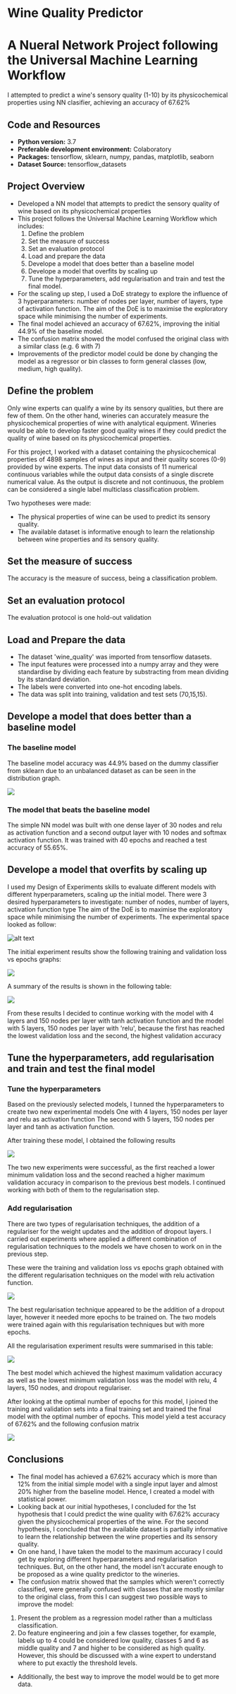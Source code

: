 # Wine Quality Predictor 
# A Nueral Network Project following the Universal Machine Learning Workflow
I attempted to predict a wine's sensory quality (1-10) by its physicochemical properties using NN clasifier, achieving an accuracy of 67.62%

## Code and Resources
* **Python version:** 3.7
* **Preferable development environment:** Colaboratory
* **Packages:** tensorflow, sklearn, numpy, pandas, matplotlib, seaborn
* **Dataset Source:** tensorflow_datasets

## Project Overview
* Developed a NN model that attempts to predict the sensory quality of wine based on its physicochemical properties
* This project follows the Universal Machine Learning Workflow which includes: 
  1. Define the problem
  2. Set the measure of success
  3. Set an evaluation protocol
  4. Load and prepare the data
  5. Develope a model that does better than a baseline model
  6. Develope a model that overfits by scaling up
  7. Tune the hyperparameters, add regularisation and train and test the final model.
* For the scaling up step, I used a DoE strategy to explore the influence of 3 hyperparameters: number of nodes per layer, number of layers, type of activation function. The aim of the DoE is to maximise the exploratory space while minimising the number of experiments.
* The final model achieved an accuracy of 67.62%, improving the initial 44.9% of the baseline model.
* The confusion matrix showed the model confused the original class with a similar class (e.g. 6 with 7) 
* Improvements of the predictor model could be done by changing the model as a regressor or bin classes to form general classes (low, medium, high quality).


## Define the problem
Only wine experts can qualify a wine by its sensory qualities, but there are few of them. On the other hand, wineries can accurately measure the physicochemical properties of wine with analytical equipment. Wineries would be able to develop faster good quality wines if they could predict the quality of wine based on its physicochemical properties.

For this project, I worked with a dataset containing the physicochemical properties of 4898 samples of wines as input and their quality scores (0-9) provided by wine experts. The input data consists of 11 numerical continuous variables while the output data consists of a single discrete numerical value. As the output is discrete and not continuous, the problem can be considered a single label multiclass classification problem.

Two hypotheses were made:
* The physical properties of wine can be used to predict its sensory quality.
* The available dataset is informative enough to learn the relationship between wine properties and its sensory quality.

## Set the measure of success
The accuracy is the measure of success, being a classification problem.

## Set an evaluation protocol
The evaluation protocol is one hold-out validation

## Load and Prepare the data
* The dataset 'wine_quality' was imported from tensorflow datasets.
* The input features were processed into a numpy array and they were standardise by dividing each feature by substracting from mean dividing by its standard deviation.
* The labels were converted into one-hot encoding labels.
* The data was split into training, validation and test sets (70,15,15).

## Develope a model that does better than a baseline model

### The baseline model
The baseline model accuracy was 44.9% based on the dummy classifier from sklearn due to an unbalanced dataset as can be seen in the distribution graph.

![](https://github.com/CarolinaKra/WineQualityPredictor/blob/main/images/distributions.png) 

### The model that beats the baseline model
The simple NN model was built with one dense layer of 30 nodes and relu as activation function and a second output layer with 10 nodes and softmax activation function.
It was trained with 40 epochs and reached a test accuracy of 55.65%.

## Develope a model that overfits by scaling up
I used my Design of Experiments skills to evaluate different models with different hyperparameters, scaling up the initial model. 
There were 3 desired hyperparameters to investigate: number of nodes, number of layers, activation function type
The aim of the DoE is to maximise the exploratory space while minimising the number of experiments.
The experimental space looked as follow:

![alt text](https://github.com/CarolinaKra/WineQualityPredictor/blob/main/images/DoE%20(1).png)

The initial experiment results show the following training and validation loss vs epochs graphs:

![](https://github.com/CarolinaKra/WineQualityPredictor/blob/main/images/DoEresults.png)

A summary of the results is shown in the following table:

![](https://github.com/CarolinaKra/WineQualityPredictor/blob/main/images/doeTable.png)

From these results I decided to continue working with the model with 4 layers and 150 nodes per layer with tanh activation function and the model with 5 layers, 150 nodes per layer with 'relu', because the first has reached the lowest validation loss and the second, the highest validation accuracy

## Tune the hyperparameters, add regularisation and train and test the final model

### Tune the hyperparameters

Based on the previously selected models, I tunned the hyperparameters to create two new experimental models
One with 4 layers, 150 nodes per layer and relu as activation function
The second with 5 layers, 150 nodes per layer and tanh as activation function.

After training these model, I obtained the following results

![](https://github.com/CarolinaKra/WineQualityPredictor/blob/main/images/tableAfterTunning.png)

The two new experiments were successful, as the first reached a lower minimum validation loss and the second reached a higher maximum validation accuracy in comparison to the previous best models. I continued working with both of them to the regularisation step.

### Add regularisation

There are two types of regularisation techniques, the addition of a regulariser for the weight updates and the addition of dropout layers. I carried out experiments where applied a different combination of regularisation techniques to the models we have chosen to work on in the previous step.

These were the training and validation loss vs epochs graph obtained with the different regularisation techniques on the model with relu activation function.

![](https://github.com/CarolinaKra/WineQualityPredictor/blob/main/images/resultsReluAfterReg.png)

The best regularisation technique appeared to be the addition of a dropout layer, however it needed more epochs to be trained on.
The two models were trained again with this regularisation techniques but with more epochs.

All the regularisation experiment results were summarised in this table:

![](https://github.com/CarolinaKra/WineQualityPredictor/blob/main/images/RegTable.png)

The best model which achieved the highest maximum validation accuracy as well as the lowest minimum validation loss was the model with relu, 4 layers, 150 nodes, and dropout regulariser.

After looking at the optimal number of epochs for this model, I joined the training and validation sets into a final training set and trained the final model with the optimal number of epochs.
This model yield a test accuracy of 67.62% and the following confusion matrix

![](https://github.com/CarolinaKra/WineQualityPredictor/blob/main/images/confmatrix.png)

## Conclusions

* The final model has achieved a 67.62% accuracy which is more than 12% from the initial simple model with a single input layer and almost 20% higher from the baseline model. Hence, I created a model with statistical power.
* Looking back at our initial hypotheses, I concluded for the 1st hypothesis that I could predict the wine quality with 67.62% accuracy given the physicochemical properties of the wine. For the second hypothesis, I concluded that the available dataset is partially informative to learn the relationship between the wine properties and its sensory quality.
* On one hand, I have taken the model to the maximum accuracy I could get by exploring different hyperparameters and regularisation techniques. But, on the other hand, the model isn't accurate enough to be proposed as a wine quality predictor to the wineries.
* The confusion matrix showed that the samples which weren't correctly classified, were generally confused with classes that are mostly similar to the original class, from this I can suggest two possible ways to improve the model:
1. Present the problem as a regression model rather than a multiclass classification.
2. Do feature engineering and join a few classes together, for example, labels up to 4 could be considered low quality, classes 5 and 6 as middle quality and 7 and higher to be considered as high quality. However, this should be discussed with a wine expert to understand where to put exactly the threshold levels.
* Additionally, the best way to improve the model would be to get more data.  









